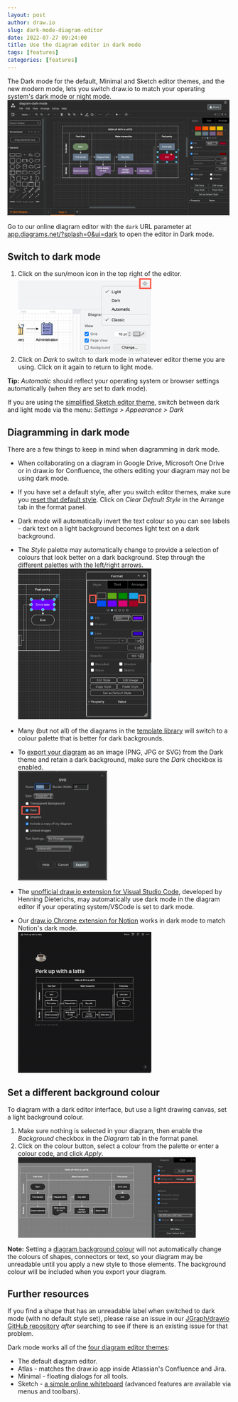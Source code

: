 ```yaml
---
layout: post
author: draw.io
slug: dark-mode-diagram-editor
date: 2022-07-27 09:24:00
title: Use the diagram editor in dark mode
tags: [features]
categories: [features]
---
```


The Dark mode for the default, Minimal and Sketch editor themes, and the new modern mode, lets you switch draw.io to match your operating system's dark mode or night mode.
<br /><img src="/assets/img/blog/dark-mode-default-theme.png" style="width=100%;max-width:500px;height:auto;" alt="Use draw.io in dark mode when using the default editor theme, as well as with the Minimal and Sketch editor themes">

Go to our online diagram editor with the ``dark`` URL parameter at [app.diagrams.net/?splash=0&ui=dark](https://app.diagrams.net/?splash=0&ui=dark) to open the editor in Dark mode. 

## Switch to dark mode

1. Click on the sun/moon icon in the top right of the editor. 
<br /><img src="/assets/img/blog/mode-switch-classic.png" style="width=100%;max-width:300px;height:auto;" alt="Click on the sun/moon in the top right and switch between classic mode (and the editor themes) and the modern mode, as well as between dark and light modes">
2. Click on _Dark_ to switch to dark mode in whatever editor theme you are using. Click on it again to return to light mode. 

**Tip:** _Automatic_ should reflect your operating system or browser settings automatically (when they are set to dark mode).

If you are using the [simplified Sketch editor theme](/blog/sketch-online-whiteboard.html), switch between dark and light mode via the menu: _Settings > Appearance > Dark_

## Diagramming in dark mode

There are a few things to keep in mind when diagramming in dark mode. 

* When collaborating on a diagram in Google Drive, Microsoft One Drive or in draw.io for Confluence, the others editing your diagram may not be using dark mode. 

* If you have set a default style, after you switch editor themes, make sure you [reset that default style](/doc/faq/styles-default-reset.html). Click on _Clear Default Style_ in the Arrange tab in the format panel.

* Dark mode will automatically invert the text colour so you can see labels - dark text on a light background becomes light text on a dark background. 

* The _Style_ palette may automatically change to provide a selection of colours that look better on a dark background. Step through the different palettes with the left/right arrows.
<br /><img src="/assets/img/blog/dark-mode-change-style-palette.png" style="width=100%;max-width:300px;height:auto;" alt="Change to a style palette to format shapes more visibly against a dark background when using the Dark editor theme in draw.io">

* Many (but not all) of the diagrams in the [template library](/blog/template-diagrams.html) will switch to a colour palette that is better for dark backgrounds. 

* To [export your diagram](/doc/faq/export-diagram.html) as an image (PNG, JPG or SVG) from the Dark theme and retain a dark background, make sure the _Dark_ checkbox is enabled.
<br /><img src="/assets/img/blog/export-image-dark-theme.png" style="width=100%;max-width:200px;height:auto;" alt="Make sure to leave the Dark checkbox enabled when exporting a diagram as an image from the Dark editor theme">

* The [unofficial draw.io extension for Visual Studio Code](/blog/edit-diagrams-with-github-dev.html), developed by Henning Dieterichs, may automatically use dark mode in the diagram editor if your operating system/VSCode is set to dark mode.

* Our [draw.io Chrome extension for Notion](/blog/drawio-notion.html) works in dark mode to match Notion's dark mode.
<br /><img src="/assets/img/blog/notion-extension.gif" style="width=100%;max-width:300px;height:auto;" alt="Make sure to leave the Dark checkbox enabled when exporting a diagram as an image from the Dark editor theme">

## Set a different background colour

To diagram with a dark editor interface, but use a light drawing canvas, set a light background colour. 

1. Make sure nothing is selected in your diagram, then enable the _Background_ checkbox in the _Diagram_ tab in the format panel. 
2. Click on the colour button, select a colour from the palette or enter a colour code, and click _Apply_.
<br /><img src="/assets/img/blog/dark-mode-diagram-background.png" style="width=100%;max-width:400px;height:auto;" alt="Adding a diagram background will not automatically update the colours of shapes and connectors in your diagram">

**Note:** Setting a [diagram background colour](/doc/faq/background-colour.html) will not automatically change the colours of shapes, connectors or text, so your diagram may be unreadable until you apply a new style to those elements. The background colour will be included when you export your diagram.

## Further resources

If you find a shape that has an unreadable label when switched to dark mode (with no default style set), please raise an issue in our [JGraph/drawio GitHub repository](https://github.com/jgraph/drawio/issues) _after_ searching to see if there is an existing issue for that problem.

Dark mode works all of the [four diagram editor themes](/blog/diagram-editor-theme.html): 
* The default diagram editor.
* Atlas - matches the draw.io app inside Atlassian's Confluence and Jira. 
* Minimal - floating dialogs for all tools.
* Sketch - [a simple online whiteboard](/blog/sketch-online-whiteboard.html) (advanced features are available via menus and toolbars).

